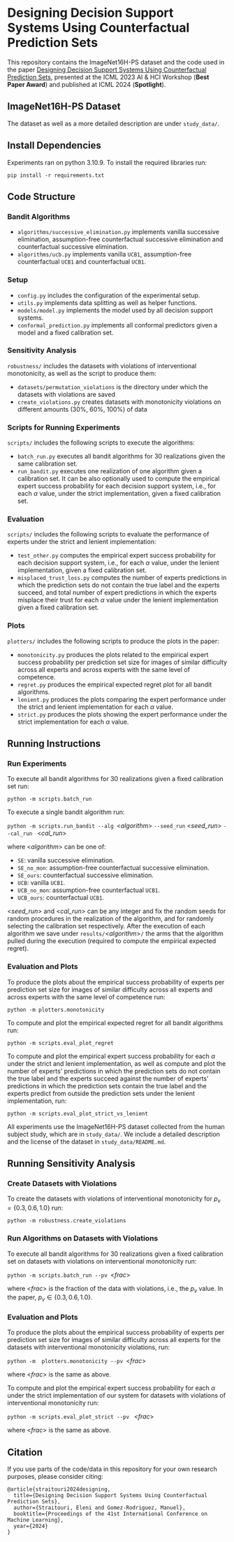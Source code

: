 # Designing Decision Support Systems Using Counterfactual Prediction Sets

This repository contains the ImageNet16H-PS dataset and the code used in the paper [Designing Decision Support Systems Using Counterfactual Prediction Sets](https://arxiv.org/abs/2306.03928), presented at the ICML 2023 AI & HCI Workshop (**Best Paper Award**) and published at ICML 2024 (**Spotlight**).

## **ImageNet16H-PS Dataset**
The dataset as well as a more detailed description are under ```study_data/```.  

## **Install Dependencies**

Experiments ran on python 3.10.9. To install the required libraries run:

```pip install -r requirements.txt```


## **Code Structure**

### **Bandit Algorithms**
* ```algorithms/successive_elimination.py``` implements vanilla successive elimination, assumption-free counterfactual successive elimination and counterfactual successive elimination.
* ```algorithms/ucb.py``` implements vanilla $\texttt{UCB1}$, assumption-free counterfactual $\texttt{UCB1}$ and counterfactual $\texttt{UCB1}$.

### **Setup**
* ```config.py``` includes the configuration of the experimental setup.
* ```utils.py```  implements data splitting as well as helper functions.
* ```models/model.py``` implements the model used by all decision support systems.
* ```conformal_prediction.py``` implements all conformal predictors given a model and a fixed calibration set.

### **Sensitivity Analysis**
```robustness/``` includes the datasets with violations of interventional monotonicity, as well as the script to produce them:
* ```datasets/permutation_violations``` is the directory under which the datasets with violations are saved 
* ```create_violations.py``` creates datasets with monotonicity violations on different amounts (30%, 60%, 100%) of data

### **Scripts for Running Experiments**
```scripts/``` includes the following scripts to execute the algorithms:
* ```batch_run.py``` executes all bandit algorithms for 30 realizations given the same calibration set.
* ```run_bandit.py``` executes one realization of one algorithm given a calibration set. It can be also optionally used to compute the empirical expert success probability for each decision support system, i.e., for each $\alpha$ value, under the strict implementation, given a fixed calibration set.

### **Evaluation**
```scripts/``` includes the following scripts to evaluate the performance of experts under the strict and lenient implementation:
* ```test_other.py``` computes the empirical expert success probability for each decision support system, i.e., for each $\alpha$ value, under the lenient implementation, given a fixed calibration set.
* ```misplaced_trust_loss.py``` computes the number of experts predictions in which the prediction sets do not contain the true label and the experts succeed, and total number of expert predictions in which the experts misplace their trust for each $\alpha$ value under the lenient implementation given a fixed calibration set.

### **Plots**
```plotters/``` includes the following scripts to produce the plots in the paper:
* ```monotonicity.py``` produces the plots related to the empirical expert success probability per prediction set size for images of similar difficulty across all experts and across experts with the same level of competence.
* ```regret.py``` produces the empirical expected regret plot for all bandit algorithms.
* ```lenient.py``` produces the plots comparing the expert performance under the strict and lenient implementation for each $\alpha$ value.
* ```strict.py``` produces the plots showing the expert performance under the strict
implementation for each $\alpha$ value.

## **Running Instructions**

### **Run Experiments**
To execute all bandit algorithms for 30 realizations given a fixed calibration set run:

```python -m scripts.batch_run```

To execute a single bandit algorithm run:

```python -m scripts.run_bandit --alg ```<*algorithm*> ``` --seed_run ``` <*seed_run*> ```--cal_run ``` <*cal_run*>

where <*algorithm*> can be one of:
* ```SE```: vanilla successive elimination.
* ```SE_no_mon```: assumption-free counterfactual successive elimination.
* ```SE_ours```: counterfactual successive elimination.
* ```UCB```: vanilla $\texttt{UCB1}$.
* ```UCB_no_mon```: assumption-free counterfactual $\texttt{UCB1}$.
* ```UCB_ours```: counterfactual $\texttt{UCB1}$.

<*seed_run*> and <*cal_run*> can be any integer and fix the random seeds for  random procedures in the realization of the algorithm, and for randomly selecting the calibration set respectively. After the execution of each algorithm we save under ```results/```<*algorithm*>```/``` the arms that the algorithm pulled during the execution (required to compute the empirical expected regret).  

### **Evaluation and Plots** 
To produce the plots about the empirical success probability of experts per prediction set size for images of similar difficulty across all experts and across experts with the same level of competence run:

```python -m plotters.monotonicity```

To compute and plot the empirical expected regret for all bandit algorithms run:

```python -m scripts.eval_plot_regret```

To compute and plot the empirical expert success probability for each $\alpha$ under the strict and lenient implementation, as well as compute and plot the number of experts' predictions in which the prediction sets do not contain the true label and the experts succeed against the number of experts' predictions in which the prediction sets contain the true label and the experts predict from outside the prediction sets under the lenient implementation, run:


```python -m scripts.eval_plot_strict_vs_lenient```

All experiments use the ImageNet16H-PS dataset collected from the human subject study, which are in ```study_data/```. We include a detailed description and the license of the dataset in ```study_data/README.md```.


## **Running Sensitivity Analysis** 

### **Create Datasets with Violations**
To create the datasets with violations of interventional monotonicity for $p_v=\{0.3, 0.6, 1.0\}$
run:

```python -m robustness.create_violations```

### **Run Algorithms on Datasets with Violations** 
To execute all bandit algorithms for 30 realizations given a fixed calibration set
on datasets with violations on interventional monotonicity run:

```python -m scripts.batch_run --pv ```<*frac*>

where <*frac*> is the fraction of the data with violations, i.e., the $p_v$ value. In the paper, $p_v \in \{0.3, 0.6, 1.0\}$.

### **Evaluation and Plots**
To produce the plots about the empirical success probability of experts per prediction set size for images of similar difficulty across all experts for the datasets with interventional monotonicity violations, run:

```python -m  plotters.monotonicity --pv ```<*frac*>

where <*frac*> is the same as above.

To compute and plot the empirical expert success probability for each $\alpha$ under the strict implementation of our system for datasets with violations of interventional monotonicity run:

```python -m scripts.eval_plot_strict --pv ``` <*frac*>

where <*frac*> is the same as above. 

## **Citation**

If you use parts of the code/data in this repository for your own research purposes, please consider citing:

```
@article{straitouri2024designing,
  title={Designing Decision Support Systems Using Counterfactual Prediction Sets},
  author={Straitouri, Eleni and Gomez-Rodriguez, Manuel},
  booktitle={Proceedings of the 41st International Conference on Machine Learning},
  year={2024}
}
```
